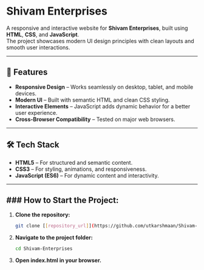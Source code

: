 # Shivam Enterprises

A responsive and interactive website for **Shivam Enterprises**, built using **HTML**, **CSS**, and **JavaScript**.  
The project showcases modern UI design principles with clean layouts and smooth user interactions.

---

## 🚀 Features

- **Responsive Design** – Works seamlessly on desktop, tablet, and mobile devices.
- **Modern UI** – Built with semantic HTML and clean CSS styling.
- **Interactive Elements** – JavaScript adds dynamic behavior for a better user experience.
- **Cross-Browser Compatibility** – Tested on major web browsers.

---

## 🛠️ Tech Stack

- **HTML5** – For structured and semantic content.
- **CSS3** – For styling, animations, and responsiveness.
- **JavaScript (ES6)** – For dynamic content and interactivity.

---

## ### **How to Start the Project:**

1. **Clone the repository:**
   ```bash
   git clone [[repository_url]](https://github.com/utkarshmaan/Shivam-Enterprises.git)
   ```
2. **Navigate to the project folder:**
   ```bash
   cd Shivam-Enterprises
   ```

3. **Open index.html in your browser.**
  

